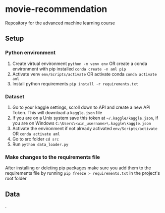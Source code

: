 # movie-recommendation
Repository for the advanced machine learning course

## Setup
### Python environment
1. Create virtual environment `python -m venv env` OR create a conda environment with pip installed `conda create -n aml pip`
2. Activate venv `env/Scripts/activate` OR activate conda `conda activate aml`
3. Install python requirements `pip install -r requirements.txt`

### Dataset
1. Go to your kaggle settings, scroll down to API and create a new API Token. This will download a `kaggle.json` file
2. If you are on a Unix system save this token at `~/.kaggle/kaggle.json`, if you are on Windows `C:\Users\<win_username>\.kaggle\kaggle.json`
3. Activate the environment if not already activated `env/Scripts/activate` OR `conda activate aml`
4. Go to src folder `cd src`
5. Run `python data_loader.py`

### Make changes to the requirements file
After installing or deleting pip packages make sure you add them to the requirements file by running `pip freeze > requirements.txt` in the project's root folder

## Data

.
